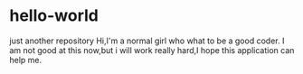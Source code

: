 # hello-world
just another repository
Hi,I'm a normal girl who what to be a good coder.
I am not good at this now,but i will work really hard,I hope this application can help me.

